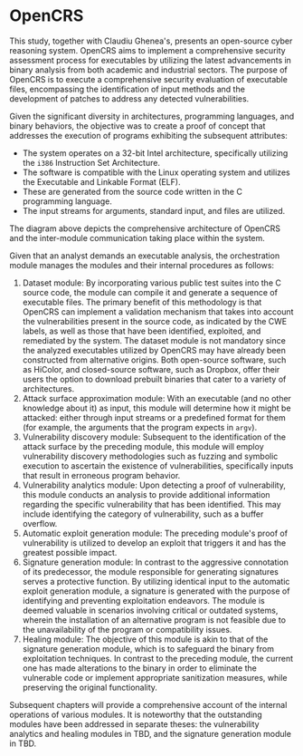 # OpenCRS

This study, together with Claudiu Ghenea's, presents an open-source cyber reasoning system. OpenCRS aims to implement a comprehensive security assessment process for executables by utilizing the latest advancements in binary analysis from both academic and industrial sectors. The purpose of OpenCRS is to execute a comprehensive security evaluation of executable files, encompassing the identification of input methods and the development of patches to address any detected vulnerabilities.

Given the significant diversity in architectures, programming languages, and binary behaviors, the objective was to create a proof of concept that addresses the execution of programs exhibiting the subsequent attributes:

- The system operates on a 32-bit Intel architecture, specifically utilizing the `i386` Instruction Set Architecture.
- The software is compatible with the Linux operating system and utilizes the Executable and Linkable Format (ELF).
- These are generated from the source code written in the C programming language.
- The input streams for arguments, standard input, and files are utilized.

The diagram above depicts the comprehensive architecture of OpenCRS and the inter-module communication taking place within the system.

Given that an analyst demands an executable analysis, the orchestration module manages the modules and their internal procedures as follows:

1. Dataset module: By incorporating various public test suites into the C source code, the module can compile it and generate a sequence of executable files. The primary benefit of this methodology is that OpenCRS can implement a validation mechanism that takes into account the vulnerabilities present in the source code, as indicated by the CWE labels, as well as those that have been identified, exploited, and remediated by the system. The dataset module is not mandatory since the analyzed executables utilized by OpenCRS may have already been constructed from alternative origins. Both open-source software, such as HiColor, and closed-source software, such as Dropbox, offer their users the option to download prebuilt binaries that cater to a variety of architectures.
2. Attack surface approximation module: With an executable (and no other knowledge about it) as input, this module will determine how it might be attacked: either through input streams or a predefined format for them (for example, the arguments that the program expects in `argv`).
3. Vulnerability discovery module: Subsequent to the identification of the attack surface by the preceding module, this module will employ vulnerability discovery methodologies such as fuzzing and symbolic execution to ascertain the existence of vulnerabilities, specifically inputs that result in erroneous program behavior.
4. Vulnerability analytics module: Upon detecting a proof of vulnerability, this module conducts an analysis to provide additional information regarding the specific vulnerability that has been identified. This may include identifying the category of vulnerability, such as a buffer overflow.
5. Automatic exploit generation module: The preceding module's proof of vulnerability is utilized to develop an exploit that triggers it and has the greatest possible impact.
6. Signature generation module: In contrast to the aggressive connotation of its predecessor, the module responsible for generating signatures serves a protective function. By utilizing identical input to the automatic exploit generation module, a signature is generated with the purpose of identifying and preventing exploitation endeavors. The module is deemed valuable in scenarios involving critical or outdated systems, wherein the installation of an alternative program is not feasible due to the unavailability of the program or compatibility issues.
7. Healing module: The objective of this module is akin to that of the signature generation module, which is to safeguard the binary from exploitation techniques. In contrast to the preceding module, the current one has made alterations to the binary in order to eliminate the vulnerable code or implement appropriate sanitization measures, while preserving the original functionality.

Subsequent chapters will provide a comprehensive account of the internal operations of various modules. It is noteworthy that the outstanding modules have been addressed in separate theses: the vulnerability analytics and healing modules in TBD, and the signature generation module in TBD.
